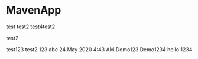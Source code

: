 # MavenApp
test
test2
test4test2

test2

test123
test2
123
abc
24 May 2020 4:43 AM
Demo123
Demo1234
hello
1234
